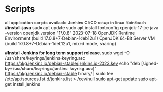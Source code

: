 # Scripts
all application scripts available
Jenkins CI/CD setup in linux
!/bin/bash
**#install-java**
sudo apt update
sudo apt install fontconfig openjdk-17-jre
java -version
openjdk version "17.0.8" 2023-07-18
OpenJDK Runtime Environment (build 17.0.8+7-Debian-1deb12u1)
OpenJDK 64-Bit Server VM (build 17.0.8+7-Debian-1deb12u1, mixed mode, sharing)

**#Install Jenkins for long term support release.**
sudo wget -O /usr/share/keyrings/jenkins-keyring.asc \
  https://pkg.jenkins.io/debian-stable/jenkins.io-2023.key
echo "deb [signed-by=/usr/share/keyrings/jenkins-keyring.asc]" \
  https://pkg.jenkins.io/debian-stable binary/ | sudo tee \
  /etc/apt/sources.list.d/jenkins.list > /dev/null
sudo apt-get update
sudo apt-get install jenkins
